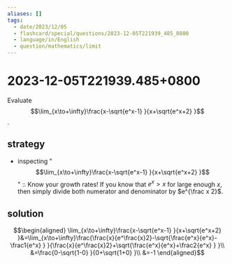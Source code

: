 ```yaml
---
aliases: []
tags:
  - date/2023/12/05
  - flashcard/special/questions/2023-12-05T221939_485_0800
  - language/in/English
  - question/mathematics/limit
---
```


# 2023-12-05T221939.485+0800

Evaluate $$\lim_{x\to+\infty}\frac{x-\sqrt{e^x-1} }{x+\sqrt{e^x+2} }$$.

## strategy

- inspecting "$$\lim_{x\to+\infty}\frac{x-\sqrt{e^x-1} }{x+\sqrt{e^x+2} }$$" :: Know your growth rates! If you know that $e^x > x$ for large enough $x$, then simply divide both numerator and denominator by $e^{\frac x 2}$. <!--SR:!2024-07-05,3,250-->

## solution

$$\begin{aligned}
\lim_{x\to+\infty}\frac{x-\sqrt{e^x-1} }{x+\sqrt{e^x+2} }&=\lim_{x\to+\infty}\frac{\frac{x}{e^\frac{x}2}-\sqrt{\frac{e^x}{e^x}-\frac1{e^x} } }{\frac{x}{e^\frac{x}2}+\sqrt{\frac{e^x}{e^x}+\frac2{e^x} } }\\
&=\frac{0-\sqrt{1-0} }{0+\sqrt{1+0} }\\
&=-1
\end{aligned}$$
